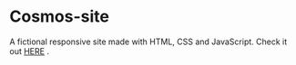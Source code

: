 # Cosmos-site
A fictional responsive site made with HTML, CSS and JavaScript.
Check it out [HERE](https://cosmostothemoon.netlify.app) .
